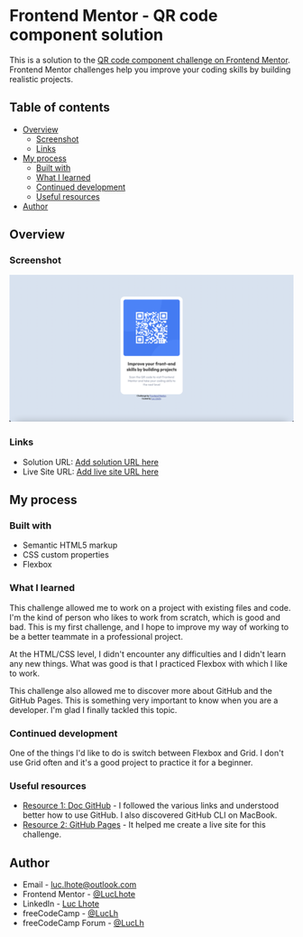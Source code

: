 # Frontend Mentor - QR code component solution

This is a solution to the [QR code component challenge on Frontend Mentor](https://www.frontendmentor.io/challenges/qr-code-component-iux_sIO_H). Frontend Mentor challenges help you improve your coding skills by building realistic projects. 

## Table of contents

- [Overview](#overview)
  - [Screenshot](#screenshot)
  - [Links](#links)
- [My process](#my-process)
  - [Built with](#built-with)
  - [What I learned](#what-i-learned)
  - [Continued development](#continued-development)
  - [Useful resources](#useful-resources)
- [Author](#author)

## Overview

### Screenshot

![](./design/screenshot-final-result.png)

### Links

- Solution URL: [Add solution URL here](https://github.com/LucLhote/LucLhote.github.io)
- Live Site URL: [Add live site URL here](https://LucLhote.github.io)

## My process

### Built with

- Semantic HTML5 markup
- CSS custom properties
- Flexbox

### What I learned

This challenge allowed me to work on a project with existing files and code. I'm the kind of person who likes to work from scratch, which is good and bad. This is my first challenge, and I hope to improve my way of working to be a better teammate in a professional project.

At the HTML/CSS level, I didn't encounter any difficulties and I didn't learn any new things. What was good is that I practiced Flexbox with which I like to work.

This challenge also allowed me to discover more about GitHub and the GitHub Pages. This is something very important to know when you are a developer. I'm glad I finally tackled this topic.

### Continued development

One of the things I'd like to do is switch between Flexbox and Grid. I don't use Grid often and it's a good project to practice it for a beginner.

### Useful resources

- [Resource 1: Doc GitHub](https://docs.github.com/en/get-started/quickstart) - I followed the various links and understood better how to use GitHub. I also discovered GitHub CLI on MacBook.
- [Resource 2: GitHub Pages](https://pages.github.com/) - It helped me create a live site for this challenge.

## Author

- Email - [luc.lhote@outlook.com](luc.lhote@outlook.com)
- Frontend Mentor - [@LucLhote](https://www.frontendmentor.io/profile/LucLhote)
- LinkedIn - [Luc Lhote](https://www.linkedin.com/in/luclhote/)
- freeCodeCamp - [@LucLh](https://www.freecodecamp.org/LucLh)
- freeCodeCamp Forum - [@LucLh](https://forum.freecodecamp.org/u/luclh/summary)
